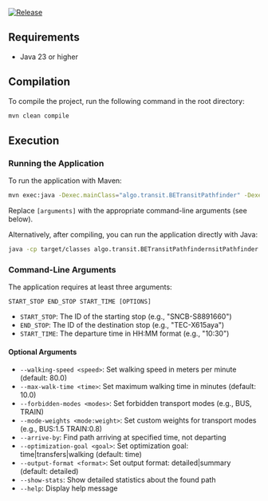 [![Release](https://github.com/Chobischtroumpf/BETransitPathfinder/actions/workflows/release.yml/badge.svg)](https://github.com/Chobischtroumpf/BETransitPathfinder/actions/workflows/release.yml)

## Requirements

- Java 23 or higher

## Compilation

To compile the project, run the following command in the root directory:

```bash
mvn clean compile
```

## Execution

### Running the Application

To run the application with Maven:

```bash
mvn exec:java -Dexec.mainClass="algo.transit.BETransitPathfinder" -Dexec.args="[arguments]"
```

Replace `[arguments]` with the appropriate command-line arguments (see below).

Alternatively, after compiling, you can run the application directly with Java:

```bash
java -cp target/classes algo.transit.BETransitPathfindernsitPathfinder [arguments]
```

### Command-Line Arguments

The application requires at least three arguments:

```
START_STOP END_STOP START_TIME [OPTIONS]
```

- `START_STOP`: The ID of the starting stop (e.g., "SNCB-S8891660")
- `END_STOP`: The ID of the destination stop (e.g., "TEC-X615aya")
- `START_TIME`: The departure time in HH:MM format (e.g., "10:30")

#### Optional Arguments

- `--walking-speed <speed>`: Set walking speed in meters per minute (default: 80.0)
- `--max-walk-time <time>`: Set maximum walking time in minutes (default: 10.0)
- `--forbidden-modes <modes>`: Set forbidden transport modes (e.g., BUS, TRAIN)
- `--mode-weights <mode:weight>`: Set custom weights for transport modes (e.g., BUS:1.5 TRAIN:0.8)
- `--arrive-by`: Find path arriving at specified time, not departing
- `--optimization-goal <goal>`: Set optimization goal: time|transfers|walking (default: time)
- `--output-format <format>`: Set output format: detailed|summary (default: detailed)
- `--show-stats`: Show detailed statistics about the found path
- `--help`: Display help message
